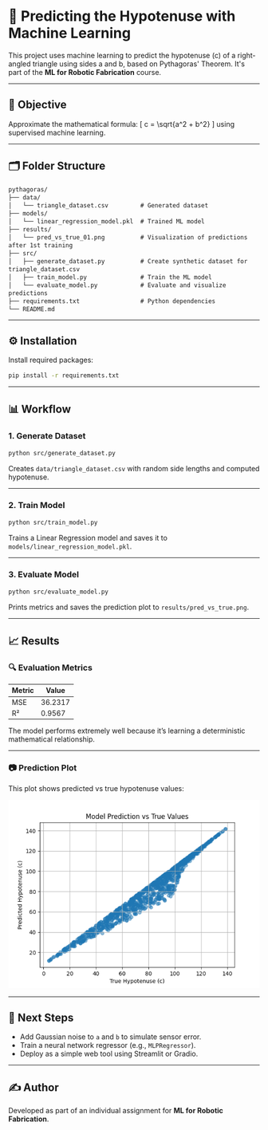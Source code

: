 # 🧠 Predicting the Hypotenuse with Machine Learning

This project uses machine learning to predict the hypotenuse (c) of a right-angled triangle using sides a and b, based on Pythagoras' Theorem. It's part of the **ML for Robotic Fabrication** course.

---

## 🎯 Objective

Approximate the mathematical formula:
\[
c = \sqrt{a^2 + b^2}
\]
using supervised machine learning.

---

## 🗂️ Folder Structure

```
pythagoras/
├── data/
│   └── triangle_dataset.csv         # Generated dataset
├── models/
│   └── linear_regression_model.pkl  # Trained ML model
├── results/
│   └── pred_vs_true_01.png          # Visualization of predictions after 1st training
├── src/
│   ├── generate_dataset.py          # Create synthetic dataset for triangle_dataset.csv 
│   ├── train_model.py               # Train the ML model
│   └── evaluate_model.py            # Evaluate and visualize predictions
├── requirements.txt                 # Python dependencies
└── README.md                        
```

---

## ⚙️ Installation

Install required packages:

```bash
pip install -r requirements.txt
```

---

## 📊 Workflow

### 1. Generate Dataset

```bash
python src/generate_dataset.py
```

Creates `data/triangle_dataset.csv` with random side lengths and computed hypotenuse.

---

### 2. Train Model

```bash
python src/train_model.py
```

Trains a Linear Regression model and saves it to `models/linear_regression_model.pkl`.

---

### 3. Evaluate Model

```bash
python src/evaluate_model.py
```

Prints metrics and saves the prediction plot to `results/pred_vs_true.png`.

---

## 📈 Results

### 🔍 Evaluation Metrics
| Metric | Value  |
|--------|------------------|
| MSE    | 36.2317          |
| R²     | 0.9567          |

The model performs extremely well because it’s learning a deterministic mathematical relationship.

---

### 📷 Prediction Plot

This plot shows predicted vs true hypotenuse values:

![Prediction vs True](results/pred_vs_true_01.png)

---

## 🚀 Next Steps

- Add Gaussian noise to `a` and `b` to simulate sensor error.
- Train a neural network regressor (e.g., `MLPRegressor`).
- Deploy as a simple web tool using Streamlit or Gradio.

---

## ✍️ Author

Developed as part of an individual assignment for **ML for Robotic Fabrication**.
